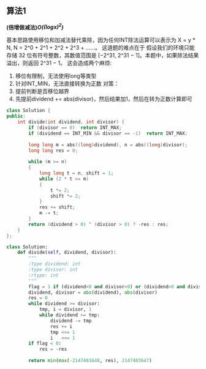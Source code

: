 ## 算法1

**(倍增做减法)*O($(logx)^{2}$)***

基本思路使用移位和加减法替代乘除，因为任何INT除法运算可以表示为 X = y * N, N = 2^0 + 2^1 + 2^2 + 2^3 + ......。 这道题的难点在于 假设我们的环境只能存储 32 位有符号整数，其数值范围是 [−2^31, 2^31 − 1]。本题中，如果除法结果溢出，则返回 2^31 − 1。 这会造成两个麻烦:

1. 移位有限制，无法使用long等类型
2. 针对INT_MIN，无法直接转换为正数 对策：
3. 提前判断是否移位越界
4. 先提前dividend += abs(divisor)，然后结果加1，然后在转为正数计算即可

```CPP
class Solution {
public:
    int divide(int dividend, int divisor) {
        if (divisor == 0)  return INT_MAX;
        if (dividend == INT_MIN && divisor == -1)  return INT_MAX;
        
        long long m = abs((long)dividend), n = abs((long)divisor);
        long long res = 0;
        
        while (m >= n)
        {
            long long t = n, shift = 1;
            while (2 * t <= m)
            {
                t *= 2;
                shift *= 2;
            }
            res += shift;
            m -= t;
        }
        return (dividend > 0) ^ (divisor > 0) ? -res : res;
    }
};
```

```Python
class Solution:
    def divide(self, dividend, divisor):
        """
        :type dividend: int
        :type divisor: int
        :rtype: int
        """
        flag = 1 if (dividend<0 and divisor<0) or (dividend>0 and divisor>0)  else -1
        dividend, divisor = abs(dividend), abs(divisor)
        res = 0
        while dividend >= divisor:
            tmp, i = divisor, 1
            while dividend >= tmp:
                dividend -= tmp
                res += i
                tmp <<= 1
                i   <<= 1
        if flag < 0:
            res = -res
            
        return min(max(-2147483648, res), 2147483647)
```